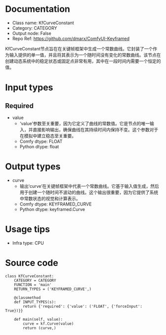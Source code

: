 # Documentation
- Class name: KfCurveConstant
- Category: CATEGORY
- Output node: False
- Repo Ref: https://github.com/dmarx/ComfyUI-Keyframed

KfCurveConstant节点旨在在关键帧框架中生成一个常数曲线。它封装了一个作为输入提供的单一值，并且将其表示为一个随时间没有变化的常数曲线。该节点在创建动态系统中的稳定状态或固定点非常有用，其中在一段时间内需要一个恒定的值。

# Input types
## Required
- value
    - ‘value’参数至关重要，因为它定义了曲线的常数值。它是节点的唯一输入，并直接影响输出，确保曲线在其持续时间内保持不变。这个参数对于在模拟中建立稳态至关重要。
    - Comfy dtype: FLOAT
    - Python dtype: float

# Output types
- curve
    - 输出‘curve’在关键帧框架中代表一个常数曲线。它基于输入值生成，然后用于创建一个随时间不波动的曲线。这个输出很重要，因为它提供了系统中常数状态的视觉和计算表示。
    - Comfy dtype: KEYFRAMED_CURVE
    - Python dtype: keyframed.Curve

# Usage tips
- Infra type: CPU

# Source code
```
class KfCurveConstant:
    CATEGORY = CATEGORY
    FUNCTION = 'main'
    RETURN_TYPES = ('KEYFRAMED_CURVE',)

    @classmethod
    def INPUT_TYPES(s):
        return {'required': {'value': ('FLOAT', {'forceInput': True})}}

    def main(self, value):
        curve = kf.Curve(value)
        return (curve,)
```